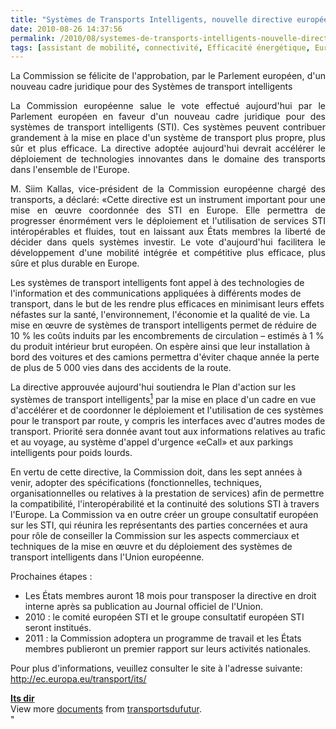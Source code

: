 ```yaml
---
title: "Systèmes de Transports Intelligents, nouvelle directive européenne"
date: 2010-08-26 14:37:56
permalink: /2010/08/systemes-de-transports-intelligents-nouvelle-directive-europeenne.html
tags: [assistant de mobilité, connectivité, Efficacité énergétique, Europe, internet, partage de données]
---
```


<p style="text-align: justify">La Commission se félicite de l'approbation, par le Parlement européen, d'un nouveau cadre juridique pour des Systèmes de transport intelligents</p> <p style="text-align: justify">La Commission européenne salue le vote effectué aujourd'hui par le Parlement européen en faveur d'un nouveau cadre juridique pour des systèmes de transport intelligents (STI). Ces systèmes peuvent contribuer grandement à la mise en place d'un système de transport plus propre, plus sûr et plus efficace. La directive adoptée aujourd'hui devrait accélérer le déploiement de technologies innovantes dans le domaine des transports dans l'ensemble de l'Europe.</p> <p style="text-align: justify">M. Siim Kallas, vice-président de la Commission européenne chargé des transports, a déclaré: «Cette directive est un instrument important pour une mise en œuvre coordonnée des STI en Europe. Elle permettra de progresser énormément vers le déploiement et l'utilisation de services STI intéropérables et fluides, tout en laissant aux États membres la liberté de décider dans quels systèmes investir. Le vote d'aujourd'hui facilitera le développement d'une mobilité intégrée et compétitive plus efficace, plus sûre et plus durable en Europe.</p> <p style=""text-align: justify""> </p>  <!--more-->   <p style=""text-align: justify"">Les systèmes de transport intelligents font appel à des technologies de l'information et des communications appliquées à différents modes de transport, dans le but de les rendre plus efficaces en minimisant leurs effets néfastes sur la santé, l'environnement, l'économie et la qualité de vie. La mise en œuvre de systèmes de transport intelligents permet de réduire de 10 % les coûts induits par les encombrements de circulation – estimés à 1 % du produit intérieur brut européen. On espère ainsi que leur installation à bord des voitures et des camions permettra d'éviter chaque année la perte de plus de 5 000 vies dans des accidents de la route.</p> <p style=""text-align: justify"">La directive approuvée aujourd'hui soutiendra le Plan d'action sur les systèmes de transport intelligents<a href=""http://europa.eu/rapid/pressReleasesAction.do?reference=IP/10/891&format=HTML&aged=0&language=FR&guiLanguage=fr#footnote-1#footnote-1""><sup>1</sup></a> par la mise en place d'un cadre en vue d'accélérer et de coordonner le déploiement et l'utilisation de ces systèmes pour le transport par route, y compris les interfaces avec d'autres modes de transport. Priorité sera donnée avant tout aux informations relatives au trafic et au voyage, au système d'appel d'urgence «eCall» et aux parkings intelligents pour poids lourds.</p> <p style=""text-align: justify"">En vertu de cette directive, la Commission doit, dans les sept années à venir, adopter des spécifications (fonctionnelles, techniques, organisationnelles ou relatives à la prestation de services) afin de permettre la compatibilité, l'interopérabilité et la continuité des solutions STI à travers l'Europe. La Commission va en outre créer un groupe consultatif européen sur les STI, qui réunira les représentants des parties concernées et aura pour rôle de conseiller la Commission sur les aspects commerciaux et techniques de la mise en œuvre et du déploiement des systèmes de transport intelligents dans l'Union européenne.</p> <p>Prochaines étapes :</p> <ul> <li>Les États membres auront 18 mois pour transposer la directive en droit interne après sa publication au Journal officiel de l'Union.</li> <li>2010 : le comité européen STI et le groupe consultatif européen STI seront institués.</li> <li>2011 : la Commission adoptera un programme de travail et les États membres publieront un premier rapport sur leurs activités nationales.</li> </ul> <p>Pour plus d'informations, veuillez consulter le site à l'adresse suivante: <a href=""http://ec.europa.eu/transport/its/"">http://ec.europa.eu/transport/its/</a></p> <div id=""__ss_5059893"" style=""width: 477px""><strong style=""margin: 12px 0 4px""><a href=""http://www.slideshare.net/transportsdufutur/its-dir"" title=""Its dir"">Its dir</a></strong>      <div style=""padding: 5px 0 12px"">View more <a href=""http://www.slideshare.net/"">documents</a> from <a href=""http://www.slideshare.net/transportsdufutur"">transportsdufutur</a>.</div> </div>"
